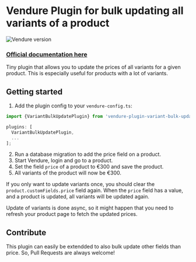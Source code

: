 # Vendure Plugin for bulk updating all variants of a product

![Vendure version](https://img.shields.io/badge/dynamic/json.svg?url=https%3A%2F%2Fraw.githubusercontent.com%2FPinelab-studio%2Fpinelab-vendure-plugins%2Fmain%2Fpackage.json&query=$.devDependencies[%27@vendure/core%27]&colorB=blue&label=Built%20on%20Vendure)

### [Official documentation here](https://pinelab-plugins.com/plugin/vendure-plugin-variant-bulk-update)

Tiny plugin that allows you to update the prices of all variants for a given product. This is especially useful for
products with a lot of variants.

## Getting started

1. Add the plugin config to your `vendure-config.ts`:

```ts
import {VariantBulkUpdatePlugin} from 'vendure-plugin-variant-bulk-update';

plugins: [
  VariantBulkUpdatePlugin,
  ...
];
```

2. Run a database migration to add the price field on a product.
3. Start Vendure, login and go to a product.
4. Set the field `price` of a product to €300 and save the product.
5. All variants of the product will now be €300.

If you only want to update variants once, you should clear the `product.customFields.price` field again. When
the `price` field has a value, and a product is updated, all variants will be updated again.

Update of variants is done async, so it might happen that you need to refresh your product page to fetch the updated prices.

## Contribute

This plugin can easily be extendded to also bulk update other fields than price. So, Pull Requests are always welcome!
